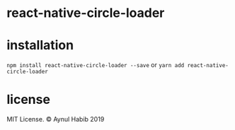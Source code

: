 # react-native-circle-loader

# installation
`npm install react-native-circle-loader --save`
or
`yarn add react-native-circle-loader`

# license
MIT License. © Aynul Habib 2019
